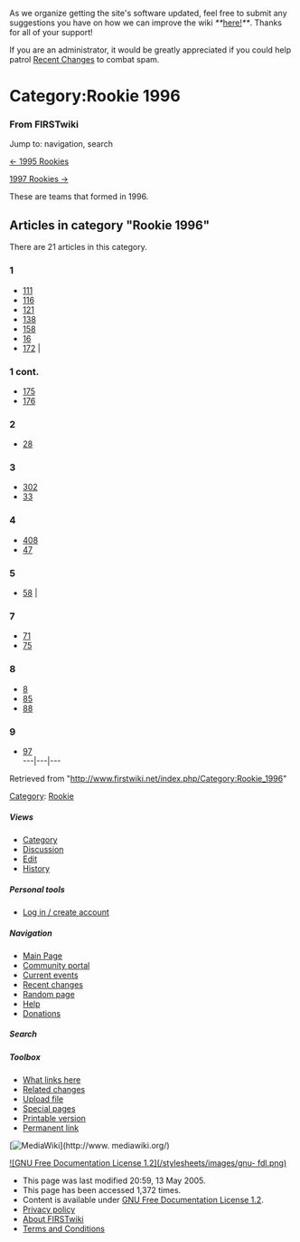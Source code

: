 As we organize getting the site's software updated, feel free to submit any
suggestions you have on how we can improve the wiki
_**_[here!](/index.php/User:Hallry/Suggestions "User:Hallry/Suggestions"
)_**_. Thanks for all of your support!

If you are an administrator, it would be greatly appreciated if you could help
patrol [Recent Changes](/index.php/Special:Recentchanges
"Special:Recentchanges" ) to combat spam.

# Category:Rookie 1996

### From FIRSTwiki

Jump to: navigation, search

[&lt;- 1995 Rookies](/index.php/Category:Rookie_1995 "Category:Rookie 1995" )

[1997 Rookies -&gt;](/index.php/Category:Rookie_1997 "Category:Rookie 1997" )

These are teams that formed in 1996.

  

## Articles in category "Rookie 1996"

There are 21 articles in this category.

### 1

  * [111](/index.php/111 "111" )
  * [116](/index.php/116 "116" )
  * [121](/index.php/121 "121" )
  * [138](/index.php/138 "138" )
  * [158](/index.php/158 "158" )
  * [16](/index.php/16 "16" )
  * [172](/index.php/172 "172" )
|

### 1 cont.

  * [175](/index.php/175 "175" )
  * [176](/index.php/176 "176" )

### 2

  * [28](/index.php/28 "28" )

### 3

  * [302](/index.php/302 "302" )
  * [33](/index.php/33 "33" )

### 4

  * [408](/index.php/408 "408" )
  * [47](/index.php/47 "47" )

### 5

  * [58](/index.php/58 "58" )
|

### 7

  * [71](/index.php/71 "71" )
  * [75](/index.php/75 "75" )

### 8

  * [8](/index.php/8 "8" )
  * [85](/index.php/85 "85" )
  * [88](/index.php/88 "88" )

### 9

  * [97](/index.php/97 "97" )  
---|---|---  
  
Retrieved from "<http://www.firstwiki.net/index.php/Category:Rookie_1996>"

[Category](/index.php?title=Special:Categories&article=Category%3ARookie_1996
"Special:Categories" ): [Rookie](/index.php/Category:Rookie "Category:Rookie"
)

##### Views

  * [Category](/index.php/Category:Rookie_1996)
  * [Discussion](/index.php?title=Category_talk:Rookie_1996&action=edit)
  * [Edit](/index.php?title=Category:Rookie_1996&action=edit)
  * [History](/index.php?title=Category:Rookie_1996&action=history)

##### Personal tools

  * [Log in / create account](/index.php?title=Special:Userlogin&returnto=Category:Rookie_1996)

[](/index.php/Main_Page "Main Page" )

##### Navigation

  * [Main Page](/index.php/Main_Page)
  * [Community portal](/index.php/FIRSTwiki:Community_portal)
  * [Current events](/index.php/Current_events)
  * [Recent changes](/index.php/Special:Recentchanges)
  * [Random page](/index.php/Special:Random)
  * [Help](/index.php/FIRSTwiki:Help)
  * [Donations](/index.php/FIRSTwiki:Site_support)

##### Search



##### Toolbox

  * [What links here](/index.php/Special:Whatlinkshere/Category:Rookie_1996)
  * [Related changes](/index.php/Special:Recentchangeslinked/Category:Rookie_1996)
  * [Upload file](/index.php/Special:Upload)
  * [Special pages](/index.php/Special:Specialpages)
  * [Printable version](/index.php?title=Category:Rookie_1996&printable=yes)
  * [Permanent link](/index.php?title=Category:Rookie_1996&oldid=37516)

[![MediaWiki](/skins/common/images/poweredby_mediawiki_88x31.png)](http://www.
mediawiki.org/)

[![GNU Free Documentation License 1.2](/stylesheets/images/gnu-
fdl.png)](http://www.gnu.org/copyleft/fdl.html)

  * This page was last modified 20:59, 13 May 2005.
  * This page has been accessed 1,372 times.
  * Content is available under [GNU Free Documentation License 1.2](http://www.gnu.org/copyleft/fdl.html "http://www.gnu.org/copyleft/fdl.html" ).
  * [Privacy policy](/index.php/FIRSTwiki:Privacy_policy "FIRSTwiki:Privacy policy" )
  * [About FIRSTwiki](/index.php/FIRSTwiki:About "FIRSTwiki:About" )
  * [Terms and Conditions](/index.php/FIRSTwiki:Terms_and_conditions "FIRSTwiki:Terms and conditions" )

